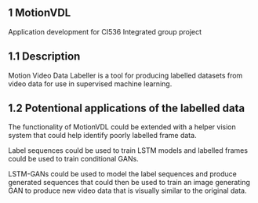 1 MotionVDL
-----------
	
Application development for CI536 Integrated group project

1.1 Description
---------------
	
Motion Video Data Labeller is a tool for producing labelled
datasets from video data for use in supervised machine learning.

1.2 Potentional applications of the labelled data
-------------------------------------------------

The functionality of MotionVDL could be extended with 
a helper vision system that could help identify poorly 
labelled frame data.

Label sequences could be used to train LSTM models and 
labelled frames could be used to train conditional GANs.

LSTM-GANs could be used to model the label sequences and 
produce generated sequences that could then be used to 
train an image generating GAN to produce new video data 
that is visually similar to the original data.

